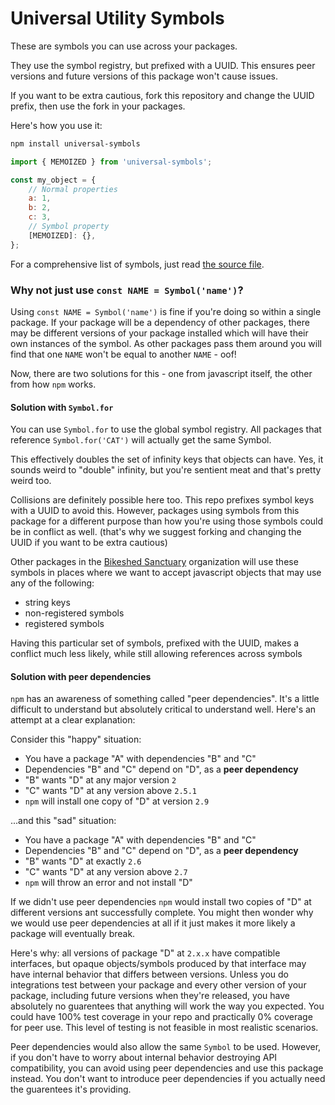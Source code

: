 # Universal Utility Symbols

These are symbols you can use across your packages.

They use the symbol registry, but prefixed with a UUID. This ensures peer
versions and future versions of this package won't cause issues.

If you want to be extra cautious, fork this repository and change the
UUID prefix, then use the fork in your packages.

Here's how you use it:

```bash
npm install universal-symbols
```

```javascript
import { MEMOIZED } from 'universal-symbols';

const my_object = {
    // Normal properties
    a: 1,
    b: 2,
    c: 3,
    // Symbol property
    [MEMOIZED]: {},
};
```

For a comprehensive list of symbols, just read [the source file](./index.js).

### Why not just use `const NAME = Symbol('name')`?

Using `const NAME = Symbol('name')` is fine if you're doing so within
a single package. If your package will be a dependency of other packages,
there may be different versions of your package installed which will have
their own instances of the symbol. As other packages pass them around you
will find that one `NAME` won't be equal to another `NAME` - oof!

Now, there are two solutions for this - one from javascript itself, the
other from how `npm` works.

#### Solution with `Symbol.for`

You can use `Symbol.for` to use the global symbol registry. All packages
that reference `Symbol.for('CAT')` will actually get the same Symbol.

This effectively doubles the set of infinity keys that objects can have.
Yes, it sounds weird to "double" infinity, but you're sentient meat and
that's pretty weird too.

Collisions are definitely possible here too. This repo prefixes symbol
keys with a UUID to avoid this. However, packages using symbols from this
package for a different purpose than how you're using those symbols could
be in conflict as well. (that's why we suggest forking and changing the
UUID if you want to be extra cautious)

Other packages in the [Bikeshed Sanctuary](https://github.com/bikeshed-sanctuary)
organization will use these symbols in places where we want to accept
javascript objects that may use any of the following:
- string keys
- non-registered symbols
- registered symbols

Having this particular set of symbols, prefixed with the UUID, makes a
conflict much less likely, while still allowing references across symbols

#### Solution with peer dependencies

`npm` has an awareness of something called "peer dependencies". It's a
little difficult to understand but absolutely critical to understand
well. Here's an attempt at a clear explanation:

Consider this "happy" situation:
- You have a package "A" with dependencies "B" and "C"
- Dependencies "B" and "C" depend on "D", as a **peer dependency**
- "B" wants "D" at any major version `2`
- "C" wants "D" at any version above `2.5.1`
- `npm` will install one copy of "D" at version `2.9`

...and this "sad" situation:
- You have a package "A" with dependencies "B" and "C"
- Dependencies "B" and "C" depend on "D", as a **peer dependency**
- "B" wants "D" at exactly `2.6`
- "C" wants "D" at any version above `2.7`
- `npm` will throw an error and not install "D"

If we didn't use peer dependencies `npm` would install two copies
of "D" at different versions ant successfully complete. You might
then wonder why we would use peer dependencies at all if it just
makes it more likely a package will eventually break.

Here's why: all versions of package "D" at `2.x.x` have compatible
interfaces, but opaque objects/symbols produced by that interface
may have internal behavior that differs between versions. Unless
you do integrations test between your package and every other
version of your package, including future versions when they're
released, you have absolutely no guarentees that anything will work
the way you expected. You could have 100% test coverage in your
repo and practically 0% coverage for peer use. This level of testing
is not feasible in most realistic scenarios.

Peer dependencies would also allow the same `Symbol` to be used. However,
if you don't have to worry about internal behavior destroying API
compatibility, you can avoid using peer dependencies and use this package
instead. You don't want to introduce peer dependencies if you actually
need the guarentees it's providing.
